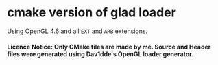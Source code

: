 # cmake version of glad loader
Using OpenGL 4.6 and all `EXT` and `ARB` extensions.
#### Licence Notice: Only CMake files are made by me. Source and Header files were generated using Dav1dde's OpenGL loader generator.
